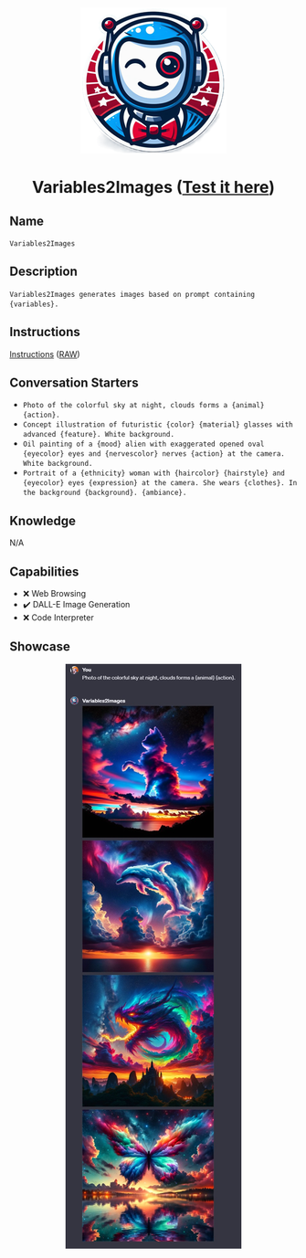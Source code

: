 <div align="center">

![Logo](../../../media/mygpts_logo256.png)

# Variables2Images ([Test it here](https://chat.openai.com/g/g-zMiJFVcFQ-variables2images))

</div>

## Name

`Variables2Images`

## Description

`Variables2Images generates images based on prompt containing {variables}.`

## Instructions

[Instructions](https://github.com/innovatodev/MyGPTs/blob/main/GPTs/Image/Variables2Images/Instructions.md)
([RAW](https://github.com/innovatodev/MyGPTs/raw/main/GPTs/Image/Variables2Images/Instructions.md))

## Conversation Starters

- `Photo of the colorful sky at night, clouds forms a {animal} {action}.`
- `Concept illustration of futuristic {color} {material} glasses with advanced {feature}. White background.`
- `Oil painting of a {mood} alien with exaggerated opened oval {eyecolor} eyes and {nervescolor} nerves {action} at the camera. White background.`
- `Portrait of a {ethnicity} woman with {haircolor} {hairstyle} and {eyecolor} eyes {expression} at the camera. She wears {clothes}. In the background {background}. {ambiance}.`

## Knowledge

N/A

## Capabilities

- ❌ Web Browsing
- ✔️ DALL-E Image Generation
- ❌ Code Interpreter

## Showcase

<div align="center">

![Logo](../../../media/Variables2Images_Showcase1.jpg)

</div>
